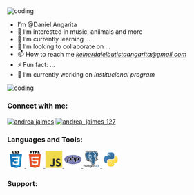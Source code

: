 <img src="https://www.conceptseating.com/wp-content/uploads/2021/01/Market-Programming-Banner.jpg" align="center" alt= "coding"  width="900" > 
  
- I’m @Daniel Angarita
- 👀 I’m interested in music, aniimals and more
- 🌱 I’m currently learning ...
- 💞️ I’m looking to collaborate on ...
- 📫 How to reach me *keinerdaielbutistaangarita@gmail.com*
- ⚡ Fun fact: ...
- 🔭 I’m currently working on *Institucional program*

<img src="https://i.pinimg.com/originals/eb/50/87/eb50875a68b04b0480fa929af2c7547c.gif" align="rigth" alt= "coding"  width="500" >
  

<h3 align="left">Connect with me:</h3>
<p align="left">
<a href="https://fb.com/andrea jaimes" target="blank"><img align="center" src="https://raw.githubusercontent.com/rahuldkjain/github-profile-readme-generator/master/src/images/icons/Social/facebook.svg" alt="andrea jaimes" height="30" width="40" /></a>
<a href="https://instagram.com/andrea_jaimes_127" target="blank"><img align="center" src="https://raw.githubusercontent.com/rahuldkjain/github-profile-readme-generator/master/src/images/icons/Social/instagram.svg" alt="andrea_jaimes_127" height="30" width="40" /></a>
</p>

<h3 align="left">Languages and Tools:</h3>
<p align="left"> <a href="https://www.w3schools.com/css/" target="_blank" rel="noreferrer"> <img src="https://raw.githubusercontent.com/devicons/devicon/master/icons/css3/css3-original-wordmark.svg" alt="css3" width="40" height="40"/> </a> <a href="https://www.w3.org/html/" target="_blank" rel="noreferrer"> <img src="https://raw.githubusercontent.com/devicons/devicon/master/icons/html5/html5-original-wordmark.svg" alt="html5" width="40" height="40"/> </a> <a href="https://developer.mozilla.org/en-US/docs/Web/JavaScript" target="_blank" rel="noreferrer"> <img src="https://raw.githubusercontent.com/devicons/devicon/master/icons/javascript/javascript-original.svg" alt="javascript" width="40" height="40"/> </a> <a href="https://www.php.net" target="_blank" rel="noreferrer"> <img src="https://raw.githubusercontent.com/devicons/devicon/master/icons/php/php-original.svg" alt="php" width="40" height="40"/> </a> <a href="https://www.postgresql.org" target="_blank" rel="noreferrer"> <img src="https://raw.githubusercontent.com/devicons/devicon/master/icons/postgresql/postgresql-original-wordmark.svg" alt="postgresql" width="40" height="40"/> </a> <a href="https://www.python.org" target="_blank" rel="noreferrer"> <img src="https://raw.githubusercontent.com/devicons/devicon/master/icons/python/python-original.svg" alt="python" width="40" height="40"/> </a> </p>

<h3 align="left">Support:</h3>
